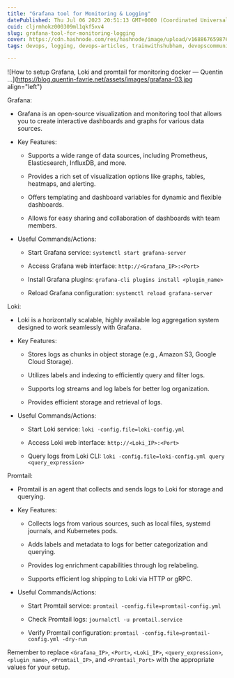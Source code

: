 ```yaml
---
title: "Grafana tool for Monitoring & Logging"
datePublished: Thu Jul 06 2023 20:51:13 GMT+0000 (Coordinated Universal Time)
cuid: cljrmhokz000309ml1qkf5xv4
slug: grafana-tool-for-monitoring-logging
cover: https://cdn.hashnode.com/res/hashnode/image/upload/v1688676598760/45781bd0-6996-4d1d-84df-f5583dc7f832.jpeg
tags: devops, logging, devops-articles, trainwithshubham, devopscommunity

---
```


![How to setup Grafana, Loki and promtail for monitoring docker — Quentin ...](https://blog.quentin-favrie.net/assets/images/grafana-03.jpg align="left")

Grafana:

* Grafana is an open-source visualization and monitoring tool that allows you to create interactive dashboards and graphs for various data sources.
    
* Key Features:
    
    * Supports a wide range of data sources, including Prometheus, Elasticsearch, InfluxDB, and more.
        
    * Provides a rich set of visualization options like graphs, tables, heatmaps, and alerting.
        
    * Offers templating and dashboard variables for dynamic and flexible dashboards.
        
    * Allows for easy sharing and collaboration of dashboards with team members.
        
* Useful Commands/Actions:
    
    * Start Grafana service: `systemctl start grafana-server`
        
    * Access Grafana web interface: `http://<Grafana_IP>:<Port>`
        
    * Install Grafana plugins: `grafana-cli plugins install <plugin_name>`
        
    * Reload Grafana configuration: `systemctl reload grafana-server`
        

Loki:

* Loki is a horizontally scalable, highly available log aggregation system designed to work seamlessly with Grafana.
    
* Key Features:
    
    * Stores logs as chunks in object storage (e.g., Amazon S3, Google Cloud Storage).
        
    * Utilizes labels and indexing to efficiently query and filter logs.
        
    * Supports log streams and log labels for better log organization.
        
    * Provides efficient storage and retrieval of logs.
        
* Useful Commands/Actions:
    
    * Start Loki service: `loki -config.file=loki-config.yml`
        
    * Access Loki web interface: `http://<Loki_IP>:<Port>`
        
    * Query logs from Loki CLI: `loki -config.file=loki-config.yml query <query_expression>`
        

Promtail:

* Promtail is an agent that collects and sends logs to Loki for storage and querying.
    
* Key Features:
    
    * Collects logs from various sources, such as local files, systemd journals, and Kubernetes pods.
        
    * Adds labels and metadata to logs for better categorization and querying.
        
    * Provides log enrichment capabilities through log relabeling.
        
    * Supports efficient log shipping to Loki via HTTP or gRPC.
        
* Useful Commands/Actions:
    
    * Start Promtail service: `promtail -config.file=promtail-config.yml`
        
    * Check Promtail logs: `journalctl -u promtail.service`
        
    * Verify Promtail configuration: `promtail -config.file=promtail-config.yml -dry-run`
        

Remember to replace `<Grafana_IP>`, `<Port>`, `<Loki_IP>`, `<query_expression>`, `<plugin_name>`, `<Promtail_IP>`, and `<Promtail_Port>` with the appropriate values for your setup.
